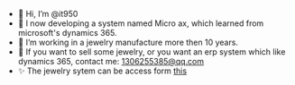- 👋 Hi, I’m @it950
- 👀 I now developing a system named Micro ax, which learned from microsoft's dynamics 365.
- 🌱 I’m working in a jewelry manufacture more then 10 years.
- 💞️ If you want to sell some jewelry, or you want an erp system which like dynamics 365, contact me: 1306255385@qq.com
- ✨ The jewelry sytem can be access form [this](https://www.jcloud365.com)

<!---
it950/it950 is a ✨ special ✨ repository because its `README.md` (this file) appears on your GitHub profile.
You can click the Preview link to take a look at your changes.
--->
